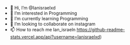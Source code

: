 - 👋 Hi, I’m @Ianisraelxd
- 👀 I’m interested in Programming
- 🌱 I’m currently learning Programming
- 💞️ I’m looking to collaborate on instagram
- 📫 How to reach me Ian_israeln
https://github-readme-stats.vercel.app/api?username=Ianisraelxd)
<!---
Ianisraelxd/Ianisraelxd is a ✨ special ✨ repository because its `README.md` (this file) appears on your GitHub profile.
You can click the Preview link to take a look at your changes.
--->
